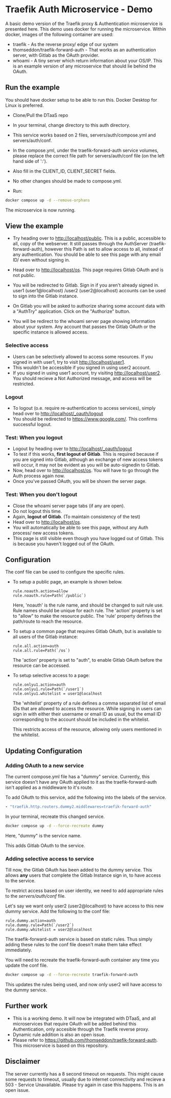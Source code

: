 # Traefik Auth Microservice - Demo

A basic demo version of the Traefik proxy &
Authentication microservice is presented here.
This demo uses docker for running the microservice.
Within docker, images of the following container are used:

- traefik - As the reverse proxy/ edge of our system
- thomseddon/traefik-forward-auth - That works as an
  authentication server, with Gitlab as the OAuth provider.
- whoami - A tiny server which return information about your OS/IP.
  This is an example version of any microservice
  that should lie behind the OAuth.

## Run the example

You should have docker setup to be able to run this.
Docker Desktop for Linux is preferred.

- Clone/Pull the DTaaS repo
- In your terminal, change directory to this auth directory.
- This service works based on 2 files,
  servers/auth/compose.yml and servers/auth/conf.
- In the compose.yml, under the traefik-forward-auth service volumes,
  please replace the correct file path for
  servers/auth/conf file (on the left hand side of ':').
- Also fill in the CLIENT_ID, CLIENT_SECRET fields.
- No other changes should be made to compose.yml.

- Run:

```bash
docker compose up -d --remove-orphans
```

The microservice is now running.

## View the example

- Try heading over to <http://localhost/public>.
  This is a public, accessible to all, copy of the webserver.
  It still passes through the AuthServer (traefik-forward-auth),
  however this Path is set to allow access to all,
  instead of any authentication.
  You should be able to see this page with any email ID/ even without signing in.

- Head over to <http://localhost/os>.
  This page requires Gitlab OAuth and is not public.
- You will be redirected to Gitlab. Sign in if you aren't already signed in.
  user1 (user1@localhost) /user2 (user2@localhost)
  accounts can be used to sign into the Gitlab instance.
- On Gitlab you will be asked to authorize sharing some
  account data with a "AuthTry" application.
  Click on the "Authorize" button.
- You will be redirect to the whoami server page
  showing information about your system.
  Any account that passes the Gitlab OAuth or
  the specific instance is allowed access.

### Selective access

- Users can be selectively allowed to access some resources.
  If you signed in with user1, try to visit <http://localhost/user1>.
- This wouldn't be accessible if you signed in using user2 account.
- If you signed in using user1 account, try visiting <http://localhost/user2>.
  You should recieve a Not Authorized message, and access will be restricted.

### Logout

- To logout (o.e. require re-authentication to access services),
  simply head over to <http://localhost/_oauth/logout>
- You should be redirected to <https://www.google.com/>.
  This confirms successful logout.

### Test: When you logout

- Logout by heading over to <http://localhost/_oauth/logout>
- To test if this works, **first logout of Gitlab**.
  This is required because if you are signed into Gitlab,
  although an exchange of new access tokens will occur,
  it may not be evident as you will be auto-signedin to Gitlab.
- Now, head over to <http://localhost/os>.
  You will have to go through the Auth process again now.
- Once you've passed OAuth, you will be shown the server page.

### Test: When you don't logout

- Close the whoami server page tabs (if any are open).
- Do not logout this time.
- Again, **logout of Gitlab**. (To maintain consistency of the test)
- Head over to <http://localhost/os>.
- You will automatically be able to see this page,
  without any Auth process/ new access tokens.
- This page is still visible even though you have logged out of Gitlab.
  This is because you haven't logged out of the OAuth.

## Configuration

The conf file can be used to configure the specific rules.

- To setup a public page, an example is shown below.

  ```text
  rule.noauth.action=allow
  rule.noauth.rule=Path(`/public`)
  ```

  Here, 'noauth' is the rule name, and should be changed to suit rule use.
  Rule names should be unique for each rule.
  The 'action' property is set to "allow" to make the resource public.
  The 'rule' property defines the path/route to reach the resource.

- To setup a common page that requires Gitlab OAuth,
  but is available to all users of the Gitlab instance:

  ```text
  rule.all.action=auth
  rule.all.rule=Path(`/os`)
  ```

  The 'action' property is set to "auth", to enable Gitlab
  OAuth before the resource can be accessed.

- To setup selective access to a page:

  ```text
  rule.onlyu1.action=auth
  rule.onlyu1.rule=Path(`/user1`)
  rule.onlyu1.whitelist = user1@localhost
  ```

  The 'whitelist' property of a rule defines a comma separated list
  of email IDs that are allowed to access the resource.
  While signing in users can sign in with either their username or email ID
  as usual, but the email ID corresponding to the
  account should be included in the whitelist.

  This restricts access of the resource,
  allowing only users mentioned in the whitelist.

## Updating Configuration

### Adding OAuth to a new service

The current compose.yml file has a "dummy" service.
Currently, this service doesn't have any OAuth applied to it
as the traefik-forward-auth isn't applied as a middleware to it's route.

To add OAuth to this service, add the following into the labels of the service.

```yaml
- "traefik.http.routers.dummy2.middlewares=traefik-forward-auth"
```

In your terminal, recreate this changed service.

```bash
docker compose up -d --force-recreate dummy
```

Here, "dummy" is the service name.

This adds Gitlab OAuth to the service.

### Adding selective access to service

Till now, the Gitlab OAuth has been added to the dummy service.
This allows **any** users that complete the Gitlab Instance sign in,
to have access to the service.

To restrict access based on user identity, we need to add
appropriate rules to the _servers/auth/conf_ file.

Let's say we want only user2 (user2@localhost) to have access
to this new dummy service. Add the following to the conf file:

```text
rule.dummy.action=auth
rule.dummy.rule=Path(`/user2`)
rule.dummy.whitelist = user2@localhost
```

The traefik-forward-auth service is based on static rules.
Thus simply adding these rules to the conf file doesn't make
them take effect immediately.

You will need to recreate the traefik-forward-auth container
any time you update the conf file.

```bash
docker compose up -d --force-recreate traefik-forward-auth
```

This updates the rules being used, and now only user2 will have
access to the dummy service.

## Further work

- This is a working demo. It will now be integrated with DTaaS,
  and all microservices that require OAuth will be added
  behind this Authentication,
  only accesible through the Traefik reverse proxy.
- Dynamic rule addition is also an open issue.
- Please refer to
  <https://github.com/thomseddon/traefik-forward-auth>.
  This microservice is based on this repository.

## Disclaimer

The server currently has a 8 second timeout on requests.
This might cause some requests to timeout,
usually due to internet connectivity
and recieve a 503 - Service Unavailable.
Please try again in case this happens.
This is an open issue.
